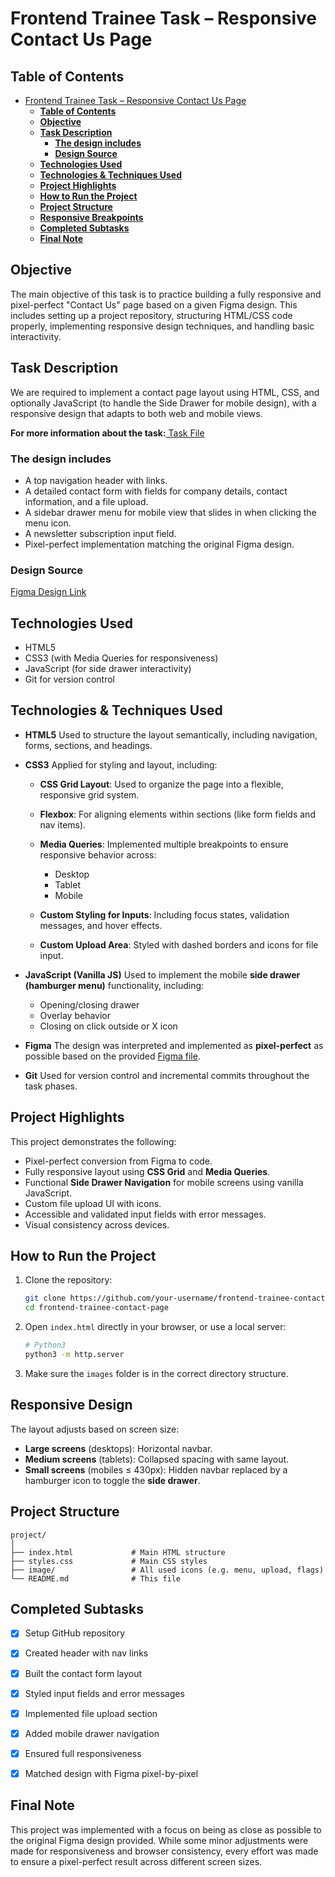 # Frontend Trainee Task – Responsive Contact Us Page

## **Table of Contents**

- [Frontend Trainee Task – Responsive Contact Us Page](#frontend-trainee-task--responsive-contact-us-page)
  - [**Table of Contents**](#table-of-contents)
  - [**Objective**](#objective)
  - [**Task Description**](#task-description)
    - [**The design includes**](#the-design-includes)
    - [**Design Source**](#design-source)
  - [**Technologies Used**](#technologies-used)
  - [**Technologies \& Techniques Used**](#technologies--techniques-used)
  - [**Project Highlights**](#project-highlights)
  - [**How to Run the Project**](#how-to-run-the-project)
  - [**Project Structure**](#project-structure)
  - [**Responsive Breakpoints**](#responsive-breakpoints)
  - [**Completed Subtasks**](#completed-subtasks)
  - [**Final Note**](#final-note)

## </a>**Objective**
The main objective of this task is to practice building a fully responsive and pixel-perfect "Contact Us" page based on a given Figma design. This includes setting up a project repository, structuring HTML/CSS code properly, implementing responsive design techniques, and handling basic interactivity.

## </a>**Task Description**
We are required to implement a contact page layout using HTML, CSS, and optionally JavaScript (to handle the Side Drawer for mobile design), with a responsive design that adapts to both web and mobile views.

<span><strong>For more information about the task:</strong><a href="FE Trainee First Task.pdf"> Task File</a></span>

### </a>**The design includes**
<ul>
    <li>A top navigation header with links.</li>
    <li>A detailed contact form with fields for company details, contact information, and a file upload.</li>
    <li>A sidebar drawer menu for mobile view that slides in when clicking the menu icon.</li>
    <li>A newsletter subscription input field.</li>
    <li>Pixel-perfect implementation matching the original Figma design.</li>
</ul>

### </a>**Design Source**
[Figma Design Link](https://www.figma.com/design/OM5tJ8OWH102HaB4qcm7JL/Application-Form--Community-?node-id=0-1&p=f&t=clWf3BCAkk81SWFd-0)

## **Technologies Used**
<ul>
    <li>HTML5</li>
    <li>CSS3 (with Media Queries for responsiveness)</li>
    <li>JavaScript (for side drawer interactivity)</li>
    <li>Git for version control</li>
</ul>

## **Technologies & Techniques Used**

* **HTML5**
  Used to structure the layout semantically, including navigation, forms, sections, and headings.

* **CSS3**
  Applied for styling and layout, including:

  * **CSS Grid Layout**: Used to organize the page into a flexible, responsive grid system.
  * **Flexbox**: For aligning elements within sections (like form fields and nav items).
  * **Media Queries**: Implemented multiple breakpoints to ensure responsive behavior across:

    * Desktop
    * Tablet
    * Mobile
  * **Custom Styling for Inputs**: Including focus states, validation messages, and hover effects.
  * **Custom Upload Area**: Styled with dashed borders and icons for file input.

* **JavaScript (Vanilla JS)**
  Used to implement the mobile **side drawer (hamburger menu)** functionality, including:

  * Opening/closing drawer
  * Overlay behavior
  * Closing on click outside or X icon

* **Figma**
  The design was interpreted and implemented as **pixel-perfect** as possible based on the provided [Figma file](https://www.figma.com/design/OM5tJ8OWH102HaB4qcm7JL/Application-Form--Community-?node-id=0-1&p=f&t=clWf3BCAkk81SWFd-0).

* **Git**
  Used for version control and incremental commits throughout the task phases.

## **Project Highlights**

This project demonstrates the following:

* Pixel-perfect conversion from Figma to code.
* Fully responsive layout using **CSS Grid** and **Media Queries**.
* Functional **Side Drawer Navigation** for mobile screens using vanilla JavaScript.
* Custom file upload UI with icons.
* Accessible and validated input fields with error messages.
* Visual consistency across devices.

## **How to Run the Project**

1. Clone the repository:

   ```bash
   git clone https://github.com/your-username/frontend-trainee-contact-page.git
   cd frontend-trainee-contact-page
   ```

2. Open `index.html` directly in your browser, or use a local server:

   ```bash
   # Python3
   python3 -m http.server
   ```

3. Make sure the `images` folder is in the correct directory structure.

## **Responsive Design**

The layout adjusts based on screen size:

* **Large screens** (desktops): Horizontal navbar.
* **Medium screens** (tablets): Collapsed spacing with same layout.
* **Small screens** (mobiles ≤ 430px): Hidden navbar replaced by a hamburger icon to toggle the **side drawer**.

## **Project Structure**

```
project/
│
├── index.html             # Main HTML structure
├── styles.css             # Main CSS styles
├── image/                 # All used icons (e.g. menu, upload, flags)
└── README.md              # This file
```

## **Completed Subtasks**

* [x] Setup GitHub repository
* [x] Created header with nav links
* [x] Built the contact form layout
* [x] Styled input fields and error messages
* [x] Implemented file upload section
* [x] Added mobile drawer navigation
* [x] Ensured full responsiveness
* [x] Matched design with Figma pixel-by-pixel


## **Final Note**

This project was implemented with a focus on being as close as possible to the original Figma design provided. While some minor adjustments were made for responsiveness and browser consistency, every effort was made to ensure a pixel-perfect result across different screen sizes.
